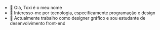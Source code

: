 - 👋 Olá, Toxi é o meu nome  
- 👀 Interesso-me por tecnologia, especificamente programação e design 
- 💞️ Actualmente trabalho como designer gráfico e sou estudante de desenvolvimento front-end  

<!---
Toxi-Alfrdo/Toxi-Alfrdo is a ✨ special ✨ repository because its `README.md` (this file) appears on your GitHub profile.
You can click the Preview link to take a look at your changes.
--->
